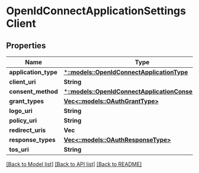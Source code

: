 # OpenIdConnectApplicationSettingsClient

## Properties
Name | Type | Description | Notes
------------ | ------------- | ------------- | -------------
**application_type** | [***::models::OpenIdConnectApplicationType**](OpenIdConnectApplicationType.md) |  | [optional] 
**client_uri** | **String** |  | [optional] 
**consent_method** | [***::models::OpenIdConnectApplicationConsentMethod**](OpenIdConnectApplicationConsentMethod.md) |  | [optional] 
**grant_types** | [**Vec<::models::OAuthGrantType>**](OAuthGrantType.md) |  | [optional] 
**logo_uri** | **String** |  | [optional] 
**policy_uri** | **String** |  | [optional] 
**redirect_uris** | **Vec<String>** |  | [optional] 
**response_types** | [**Vec<::models::OAuthResponseType>**](OAuthResponseType.md) |  | [optional] 
**tos_uri** | **String** |  | [optional] 

[[Back to Model list]](../README.md#documentation-for-models) [[Back to API list]](../README.md#documentation-for-api-endpoints) [[Back to README]](../README.md)


